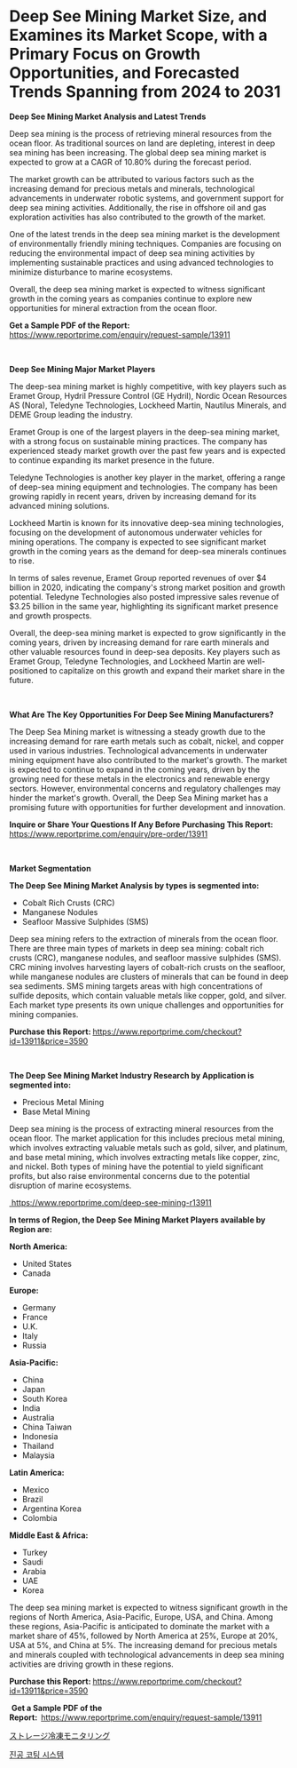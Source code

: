 <p><h1>Deep See Mining Market Size, and Examines its Market Scope, with a Primary Focus on Growth Opportunities, and Forecasted Trends Spanning from 2024 to 2031</h1></p><p><strong>Deep See Mining Market Analysis and Latest Trends</strong></p>
<p><p>Deep sea mining is the process of retrieving mineral resources from the ocean floor. As traditional sources on land are depleting, interest in deep sea mining has been increasing. The global deep sea mining market is expected to grow at a CAGR of 10.80% during the forecast period.</p><p>The market growth can be attributed to various factors such as the increasing demand for precious metals and minerals, technological advancements in underwater robotic systems, and government support for deep sea mining activities. Additionally, the rise in offshore oil and gas exploration activities has also contributed to the growth of the market.</p><p>One of the latest trends in the deep sea mining market is the development of environmentally friendly mining techniques. Companies are focusing on reducing the environmental impact of deep sea mining activities by implementing sustainable practices and using advanced technologies to minimize disturbance to marine ecosystems.</p><p>Overall, the deep sea mining market is expected to witness significant growth in the coming years as companies continue to explore new opportunities for mineral extraction from the ocean floor.</p></p>
<p><strong>Get a Sample PDF of the Report:&nbsp;</strong> <a href="https://www.reportprime.com/enquiry/request-sample/13911">https://www.reportprime.com/enquiry/request-sample/13911</a></p>
<p>&nbsp;</p>
<p><strong>Deep See Mining Major Market Players</strong></p>
<p><p>The deep-sea mining market is highly competitive, with key players such as Eramet Group, Hydril Pressure Control (GE Hydril), Nordic Ocean Resources AS (Nora), Teledyne Technologies, Lockheed Martin, Nautilus Minerals, and DEME Group leading the industry. </p><p>Eramet Group is one of the largest players in the deep-sea mining market, with a strong focus on sustainable mining practices. The company has experienced steady market growth over the past few years and is expected to continue expanding its market presence in the future. </p><p>Teledyne Technologies is another key player in the market, offering a range of deep-sea mining equipment and technologies. The company has been growing rapidly in recent years, driven by increasing demand for its advanced mining solutions. </p><p>Lockheed Martin is known for its innovative deep-sea mining technologies, focusing on the development of autonomous underwater vehicles for mining operations. The company is expected to see significant market growth in the coming years as the demand for deep-sea minerals continues to rise.</p><p>In terms of sales revenue, Eramet Group reported revenues of over $4 billion in 2020, indicating the company's strong market position and growth potential. Teledyne Technologies also posted impressive sales revenue of $3.25 billion in the same year, highlighting its significant market presence and growth prospects. </p><p>Overall, the deep-sea mining market is expected to grow significantly in the coming years, driven by increasing demand for rare earth minerals and other valuable resources found in deep-sea deposits. Key players such as Eramet Group, Teledyne Technologies, and Lockheed Martin are well-positioned to capitalize on this growth and expand their market share in the future.</p></p>
<p>&nbsp;</p>
<p><strong>What Are The Key Opportunities For Deep See Mining Manufacturers?</strong></p>
<p><p>The Deep Sea Mining market is witnessing a steady growth due to the increasing demand for rare earth metals such as cobalt, nickel, and copper used in various industries. Technological advancements in underwater mining equipment have also contributed to the market's growth. The market is expected to continue to expand in the coming years, driven by the growing need for these metals in the electronics and renewable energy sectors. However, environmental concerns and regulatory challenges may hinder the market's growth. Overall, the Deep Sea Mining market has a promising future with opportunities for further development and innovation.</p></p>
<p><strong>Inquire or Share Your Questions If Any Before Purchasing This Report:</strong> <a href="https://www.reportprime.com/enquiry/pre-order/13911">https://www.reportprime.com/enquiry/pre-order/13911</a></p>
<p>&nbsp;</p>
<p><strong>Market Segmentation</strong></p>
<p><strong>The Deep See Mining Market Analysis by types is segmented into:</strong></p>
<p><ul><li>Cobalt Rich Crusts (CRC)</li><li>Manganese Nodules</li><li>Seafloor Massive Sulphides (SMS)</li></ul></p>
<p><p>Deep sea mining refers to the extraction of minerals from the ocean floor. There are three main types of markets in deep sea mining: cobalt rich crusts (CRC), manganese nodules, and seafloor massive sulphides (SMS). CRC mining involves harvesting layers of cobalt-rich crusts on the seafloor, while manganese nodules are clusters of minerals that can be found in deep sea sediments. SMS mining targets areas with high concentrations of sulfide deposits, which contain valuable metals like copper, gold, and silver. Each market type presents its own unique challenges and opportunities for mining companies.</p></p>
<p><strong>Purchase this Report:&nbsp;</strong><a href="https://www.reportprime.com/checkout?id=13911&price=3590">https://www.reportprime.com/checkout?id=13911&price=3590</a></p>
<p>&nbsp;</p>
<p><strong>The Deep See Mining Market Industry Research by Application is segmented into:</strong></p>
<p><ul><li>Precious Metal Mining</li><li>Base Metal Mining</li></ul></p>
<p><p>Deep sea mining is the process of extracting mineral resources from the ocean floor. The market application for this includes precious metal mining, which involves extracting valuable metals such as gold, silver, and platinum, and base metal mining, which involves extracting metals like copper, zinc, and nickel. Both types of mining have the potential to yield significant profits, but also raise environmental concerns due to the potential disruption of marine ecosystems.</p></p>
<p><a href="https://www.reportprime.com/deep-see-mining-r13911">&nbsp;https://www.reportprime.com/deep-see-mining-r13911</a></p>
<p><strong>In terms of Region, the Deep See Mining Market Players available by Region are:</strong></p>
<p>
    <p> <strong> North America: </strong>
        <ul>
            <li>United States</li>
            <li>Canada</li>
        </ul>
        </p> 
    <p> <strong> Europe: </strong>
        <ul>
            <li>Germany</li>
            <li>France</li>
            <li>U.K.</li>
            <li>Italy</li>
            <li>Russia</li>
        </ul>
        </p> 
    <p> <strong> Asia-Pacific: </strong>
        <ul>
            <li>China</li>
            <li>Japan</li>
            <li>South Korea</li>
            <li>India</li>
            <li>Australia</li>
            <li>China Taiwan</li>
            <li>Indonesia</li>
            <li>Thailand</li>
            <li>Malaysia</li>
        </ul>
        </p> 
    <p> <strong> Latin America: </strong>
        <ul>
            <li>Mexico</li>
            <li>Brazil</li>
            <li>Argentina Korea</li>
            <li>Colombia</li>
        </ul>
        </p> 
    <p> <strong> Middle East & Africa: </strong>
        <ul>
            <li>Turkey</li>
            <li>Saudi</li>
            <li>Arabia</li>
            <li>UAE</li>
            <li>Korea</li>
        </ul>
    </p>
    </p>
<p><p>The deep sea mining market is expected to witness significant growth in the regions of North America, Asia-Pacific, Europe, USA, and China. Among these regions, Asia-Pacific is anticipated to dominate the market with a market share of 45%, followed by North America at 25%, Europe at 20%, USA at 5%, and China at 5%. The increasing demand for precious metals and minerals coupled with technological advancements in deep sea mining activities are driving growth in these regions.</p></p>
<p><strong>Purchase this Report: </strong><a href="https://www.reportprime.com/checkout?id=13911&price=3590">https://www.reportprime.com/checkout?id=13911&price=3590</a></p>
<p>&nbsp;<strong>Get a Sample PDF of the Report:&nbsp;&nbsp;</strong><a href="https://www.reportprime.com/enquiry/request-sample/13911">https://www.reportprime.com/enquiry/request-sample/13911</a></p>
<p><strong></strong></p>
<p><p><a href="https://github.com/oqxogxyvqe90775/Market-Research-Report-List-2/blob/main/500228480640.md">ストレージ冷凍モニタリング</a></p><p><a href="https://github.com/lzrvbyqzftro57/Market-Research-Report-List-2/blob/main/579571075070.md">진공 코팅 시스템</a></p></p>
